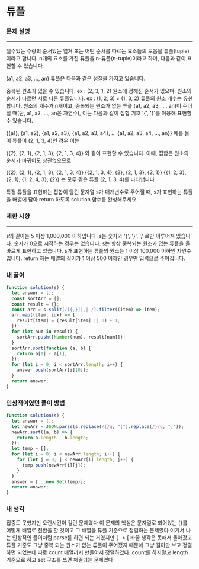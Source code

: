 # 튜플

### 문제 설명

---

셀수있는 수량의 순서있는 열거 또는 어떤 순서를 따르는 요소들의 모음을 튜플(tuple)이라고 합니다. n개의 요소를 가진 튜플을 n-튜플(n-tuple)이라고 하며, 다음과 같이 표현할 수 있습니다.

(a1, a2, a3, ..., an)
튜플은 다음과 같은 성질을 가지고 있습니다.

중복된 원소가 있을 수 있습니다. ex : (2, 3, 1, 2)
원소에 정해진 순서가 있으며, 원소의 순서가 다르면 서로 다른 튜플입니다. ex : (1, 2, 3) ≠ (1, 3, 2)
튜플의 원소 개수는 유한합니다.
원소의 개수가 n개이고, 중복되는 원소가 없는 튜플 (a1, a2, a3, ..., an)이 주어질 때(단, a1, a2, ..., an은 자연수), 이는 다음과 같이 집합 기호 '{', '}'를 이용해 표현할 수 있습니다.

{{a1}, {a1, a2}, {a1, a2, a3}, {a1, a2, a3, a4}, ... {a1, a2, a3, a4, ..., an}}
예를 들어 튜플이 (2, 1, 3, 4)인 경우 이는

{{2}, {2, 1}, {2, 1, 3}, {2, 1, 3, 4}}
와 같이 표현할 수 있습니다. 이때, 집합은 원소의 순서가 바뀌어도 상관없으므로

{{2}, {2, 1}, {2, 1, 3}, {2, 1, 3, 4}}
{{2, 1, 3, 4}, {2}, {2, 1, 3}, {2, 1}}
{{1, 2, 3}, {2, 1}, {1, 2, 4, 3}, {2}}
는 모두 같은 튜플 (2, 1, 3, 4)를 나타냅니다.

특정 튜플을 표현하는 집합이 담긴 문자열 s가 매개변수로 주어질 때, s가 표현하는 튜플을 배열에 담아 return 하도록 solution 함수를 완성해주세요.

### 제한 사항

---

s의 길이는 5 이상 1,000,000 이하입니다.
s는 숫자와 '{', '}', ',' 로만 이루어져 있습니다.
숫자가 0으로 시작하는 경우는 없습니다.
s는 항상 중복되는 원소가 없는 튜플을 올바르게 표현하고 있습니다.
s가 표현하는 튜플의 원소는 1 이상 100,000 이하인 자연수입니다.
return 하는 배열의 길이가 1 이상 500 이하인 경우만 입력으로 주어집니다.

### 내 풀이

```javascript
function solution(s) {
  let answer = [];
  const sortArr = [];
  const result = {};
  const arr = s.split(/[{,}]|,| /).filter((item) => item);
  arr.map((item, idx) => {
    result[item] = (result[item] || 0) + 1;
  });
  for (let num in result) {
    sortArr.push([Number(num), result[num]]);
  }
  sortArr.sort(function (a, b) {
    return b[1] - a[1];
  });
  for (let i = 0; i < sortArr.length; i++) {
    answer.push(sortArr[i][0]);
  }
  return answer;
}
```

### 인상적이였던 풀이 방법

```javascript
function solution(s) {
  let answer = [];
  let newArr = JSON.parse(s.replace(/{/g, "[").replace(/}/g, "]"));
  newArr.sort((a, b) => {
    return a.length - b.length;
  });
  let temp = [];
  for (let i = 0; i < newArr.length; i++) {
    for (let j = 0; j < newArr[i].length; j++) {
      temp.push(newArr[i][j]);
    }
  }
  answer = [...new Set(temp)];
  return answer;
}
```

### 내 생각

집중도 못헀지만 오랜시간이 걸린 문제였다
이 문제의 핵심은 문자열로 되어있는 {}를 어떻게 배열로 전환을 할 것이고
그 배열을 튜플 기준으로 정렬하는 문제였다
여기서 나는 인상적인 풀이처럼 parse를 하면 되는 거였지만 { -> [ 바꿀 생각은 못해서 돌아갔고
튜플 기준도 그냥 중복 되는 원소가 없는 튜플이 주어졌지 때문에 그냥
길이만 보고 정렬하면 되었는데 따로 count 배열까지 만들어서 정렬하였다.
count를 하지말고 length 기준으로 하고 set 구조를 쓰면 해결되는 문제였다
